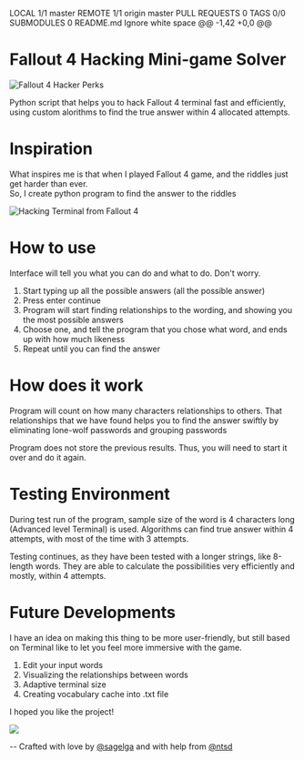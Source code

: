 
LOCAL
1/1
master
REMOTE
1/1
origin
master
PULL REQUESTS
0
TAGS
0/0
SUBMODULES
0
README.md
Ignore white space
@@ -1,42 +0,0 @@
# Fallout 4 Hacking Mini-game Solver
![Fallout 4 Hacker Perks](https://vignette2.wikia.nocookie.net/fallout/images/e/ec/Fo4_Hacker.png/revision/latest?cb=20170320162306)

Python script that helps you to hack Fallout 4 terminal fast and efficiently, using custom alorithms to find the true answer within 4 allocated attempts.

# Inspiration
What inspires me is that when I played Fallout 4 game, and the riddles just get harder than ever. <br>
So, I create python program to find the answer to the riddles

![Hacking Terminal from Fallout 4](http://cdn.gamer-network.net/2015/usgamer/f4_lock_01.jpg)

# How to use
Interface will tell you what you can do and what to do. Don't worry.
1. Start typing up all the possible answers (all the possible answer)
2. Press enter continue
3. Program will start finding relationships to the wording, and showing you the most possible answers
4. Choose one, and tell the program that you chose what word, and ends up with how much likeness
5. Repeat until you can find the answer

# How does it work
Program will count on how many characters relationships to others. That relationships that we have found helps you to find the answer swiftly by eliminating lone-wolf passwords and grouping passwords

Program does not store the previous results. Thus, you will need to start it over and do it again.

# Testing Environment
During test run of the program, sample size of the word is 4 characters long (Advanced level Terminal) is used. Algorithms can find true answer within 4 attempts, with most of the time with 3 attempts.

Testing continues, as they have been tested with a longer strings, like 8-length words. They are able to calculate the possibilities very efficiently and mostly, within 4 attempts.

# Future Developments
I have an idea on making this thing to be more user-friendly, but still based on Terminal like to let you feel more immersive with the game.

1. Edit your input words
2. Visualizing the relationships between words
3. Adaptive terminal size
4. Creating vocabulary cache into .txt file

I hoped you like the project!

![](https://vignette2.wikia.nocookie.net/fallout/images/1/13/RobCos_Worst_Nightmare_trophy.png/revision/latest?cb=20170618215901)

-- Crafted with love by [@sagelga](github.com/sagelga) and with help from [@ntsd](github.com/ntsd) 
